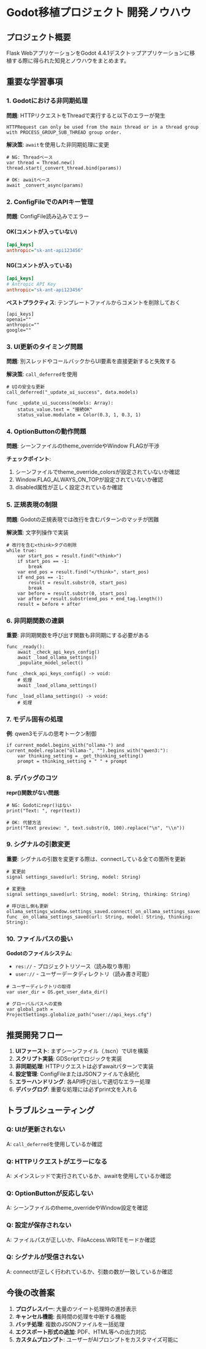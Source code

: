 # Godot移植プロジェクト 開発ノウハウ

## プロジェクト概要
Flask WebアプリケーションをGodot 4.4.1デスクトップアプリケーションに移植する際に得られた知見とノウハウをまとめます。

## 重要な学習事項

### 1. Godotにおける非同期処理

**問題**: HTTPリクエストをThreadで実行すると以下のエラーが発生
```
HTTPRequest can only be used from the main thread or in a thread group with PROCESS_GROUP_SUB_THREAD group order.
```

**解決策**: `await`を使用した非同期処理に変更
```gdscript
# NG: Threadベース
var thread = Thread.new()
thread.start(_convert_thread.bind(params))

# OK: awaitベース
await _convert_async(params)
```

### 2. ConfigFileでのAPIキー管理

**問題**: ConfigFile読み込みでエラー

#### OK(コメントが入っていない)

```ini
[api_keys]
anthropic="sk-ant-api123456"
```

#### NG(コメントが入っている)

```ini
[api_keys]
# Antropic API Key
anthropic="sk-ant-api123456"
```

**ベストプラクティス**: テンプレートファイルからコメントを削除しておく
```text
[api_keys]
openai=""
anthropic=""
google=""
```

### 3. UI更新のタイミング問題

**問題**: 別スレッドやコールバックからUI要素を直接更新すると失敗する

**解決策**: `call_deferred`を使用
```gdscript
# UIの安全な更新
call_deferred("_update_ui_success", data.models)

func _update_ui_success(models: Array):
    status_value.text = "接続OK"
    status_value.modulate = Color(0.3, 1, 0.3, 1)
```

### 4. OptionButtonの動作問題

**問題**: シーンファイルのtheme_overrideやWindow FLAGが干渉

**チェックポイント**:
1. シーンファイルでtheme_override_colorsが設定されていないか確認
2. Window.FLAG_ALWAYS_ON_TOPが設定されていないか確認
3. disabled属性が正しく設定されているか確認

### 5. 正規表現の制限

**問題**: Godotの正規表現では改行を含むパターンのマッチが困難

**解決策**: 文字列操作で実装
```gdscript
# 改行を含む<think>タグの削除
while true:
    var start_pos = result.find("<think>")
    if start_pos == -1:
        break
    var end_pos = result.find("</think>", start_pos)
    if end_pos == -1:
        result = result.substr(0, start_pos)
        break
    var before = result.substr(0, start_pos)
    var after = result.substr(end_pos + end_tag.length())
    result = before + after
```

### 6. 非同期関数の連鎖

**重要**: 非同期関数を呼び出す関数も非同期にする必要がある

```gdscript
func _ready():
    await _check_api_keys_config()
    await _load_ollama_settings()
    _populate_model_select()

func _check_api_keys_config() -> void:
    # 処理
    await _load_ollama_settings()

func _load_ollama_settings() -> void:
    # 処理
```

### 7. モデル固有の処理

**例**: qwen3モデルの思考トークン制御
```gdscript
if current_model.begins_with("ollama-") and current_model.replace("ollama-", "").begins_with("qwen3:"):
    var thinking_setting = _get_thinking_setting()
    prompt = thinking_setting + " " + prompt
```

### 8. デバッグのコツ

**repr()関数がない問題**:
```gdscript
# NG: Godotにrepr()はない
print("Text: ", repr(text))

# OK: 代替方法
print("Text preview: ", text.substr(0, 100).replace("\n", "\\n"))
```

### 9. シグナルの引数変更

**重要**: シグナルの引数を変更する際は、connectしている全ての箇所を更新

```gdscript
# 変更前
signal settings_saved(url: String, model: String)

# 変更後
signal settings_saved(url: String, model: String, thinking: String)

# 呼び出し側も更新
ollama_settings_window.settings_saved.connect(_on_ollama_settings_saved)
func _on_ollama_settings_saved(url: String, model: String, thinking: String):
```

### 10. ファイルパスの扱い

**Godotのファイルシステム**:
- `res://` - プロジェクトリソース（読み取り専用）
- `user://` - ユーザーデータディレクトリ（読み書き可能）

```gdscript
# ユーザーディレクトリの取得
var user_dir = OS.get_user_data_dir()

# グローバルパスへの変換
var global_path = ProjectSettings.globalize_path("user://api_keys.cfg")
```

## 推奨開発フロー

1. **UIファースト**: まずシーンファイル（.tscn）でUIを構築
2. **スクリプト実装**: GDScriptでロジックを実装
3. **非同期処理**: HTTPリクエストは必ずawaitパターンで実装
4. **設定管理**: ConfigFileまたはJSONファイルで永続化
5. **エラーハンドリング**: 各API呼び出しで適切なエラー処理
6. **デバッグログ**: 重要な処理には必ずprint文を入れる

## トラブルシューティング

### Q: UIが更新されない
A: `call_deferred`を使用しているか確認

### Q: HTTPリクエストがエラーになる
A: メインスレッドで実行されているか、awaitを使用しているか確認

### Q: OptionButtonが反応しない
A: シーンファイルのtheme_overrideやWindow設定を確認

### Q: 設定が保存されない
A: ファイルパスが正しいか、FileAccess.WRITEモードか確認

### Q: シグナルが受信されない
A: connectが正しく行われているか、引数の数が一致しているか確認

## 今後の改善案

1. **プログレスバー**: 大量のツイート処理時の進捗表示
2. **キャンセル機能**: 長時間の処理を中断する機能
3. **バッチ処理**: 複数のJSONファイルを一括処理
4. **エクスポート形式の追加**: PDF、HTML等への出力対応
5. **カスタムプロンプト**: ユーザーがAIプロンプトをカスタマイズ可能に